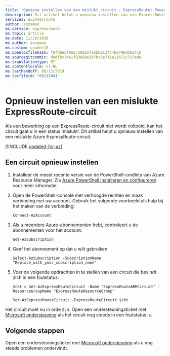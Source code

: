 ```yaml
---
title: 'Opnieuw instellen van een mislukt circuit - ExpressRoute: PowerShell: Azure | Microsoft Docs'
description: Dit artikel helpt u opnieuw instellen van een ExpressRoute-circuit bevindt zich in een foutstatus.
services: expressroute
author: anzaman
ms.service: expressroute
ms.topic: article
ms.date: 11/28/2018
ms.author: anzaman
ms.custom: seodec18
ms.openlocfilehash: f6fd8e5f0e5730e55fa5bbe13f74be796dd6a4cb
ms.sourcegitcommit: d4dfbc34a1f03488e1b7bc5e711a11b72c717ada
ms.translationtype: MT
ms.contentlocale: nl-NL
ms.lasthandoff: 06/13/2019
ms.locfileid: "66115841"
---
```

# <a name="reset-a-failed-expressroute-circuit"></a>Opnieuw instellen van een mislukte ExpressRoute-circuit

Als een bewerking op een ExpressRoute-circuit niet wordt voltooid, kan het circuit gaat u in een status 'mislukt'. Dit artikel helpt u opnieuw instellen van een mislukte Azure ExpressRoute-circuit.

[!INCLUDE [updated-for-az](../../includes/updated-for-az.md)]

## <a name="reset-a-circuit"></a>Een circuit opnieuw instellen

1. Installeer de meest recente versie van de PowerShell-cmdlets van Azure Resource Manager. Zie [Azure PowerShell installeren en configureren](/powershell/azure/install-az-ps) voor meer informatie.

2. Open de PowerShell-console met verhoogde rechten en maak verbinding met uw account. Gebruik het volgende voorbeeld als hulp bij het maken van de verbinding:

   ```azurepowershell-interactive
   Connect-AzAccount
   ```
3. Als u meerdere Azure-abonnementen hebt, controleert u de abonnementen voor het account.

   ```azurepowershell-interactive
   Get-AzSubscription
   ```
4. Geef het abonnement op dat u wilt gebruiken.

   ```azurepowershell-interactive
   Select-AzSubscription -SubscriptionName "Replace_with_your_subscription_name"
   ```
5. Voer de volgende opdrachten in te stellen van een circuit die bevindt zich in een foutstatus:

   ```azurepowershell-interactive
   $ckt = Get-AzExpressRouteCircuit -Name "ExpressRouteARMCircuit" -ResourceGroupName "ExpressRouteResourceGroup"

   Set-AzExpressRouteCircuit -ExpressRouteCircuit $ckt
   ```

Het circuit moet nu in orde zijn. Open een ondersteuningsticket met [Microsoft ondersteuning](https://portal.azure.com/?#blade/Microsoft_Azure_Support/HelpAndSupportBlade) als het circuit nog steeds in een foutstatus is.

## <a name="next-steps"></a>Volgende stappen

Open een ondersteuningsticket met [Microsoft ondersteuning](https://portal.azure.com/?#blade/Microsoft_Azure_Support/HelpAndSupportBlade) als u nog steeds problemen ondervindt.
